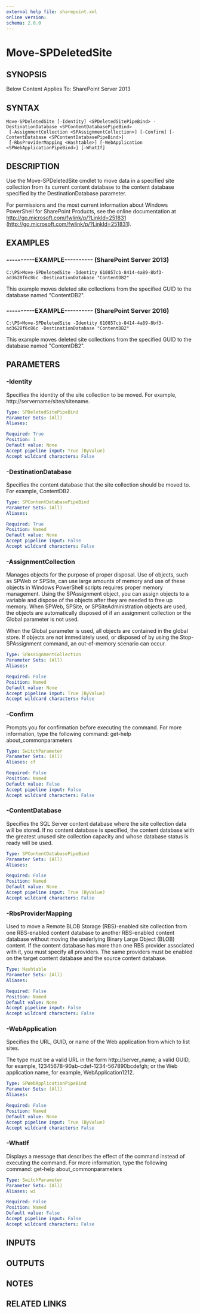 ```yaml
---
external help file: sharepoint.xml
online version: 
schema: 2.0.0
---
```


# Move-SPDeletedSite

## SYNOPSIS
Below Content Applies To: SharePoint Server 2013

## SYNTAX

```
Move-SPDeletedSite [-Identity] <SPDeletedSitePipeBind> -DestinationDatabase <SPContentDatabasePipeBind>
 [-AssignmentCollection <SPAssignmentCollection>] [-Confirm] [-ContentDatabase <SPContentDatabasePipeBind>]
 [-RbsProviderMapping <Hashtable>] [-WebApplication <SPWebApplicationPipeBind>] [-WhatIf]
```

## DESCRIPTION
Use the Move-SPDeletedSite cmdlet to move data in a specified site collection from its current content database to the content database specified by the DestinationDatabase parameter.

For permissions and the most current information about Windows PowerShell for SharePoint Products, see the online documentation at http://go.microsoft.com/fwlink/p/?LinkId=251831 (http://go.microsoft.com/fwlink/p/?LinkId=251831).

## EXAMPLES

### ----------EXAMPLE---------- (SharePoint Server 2013)
```
C:\PS>Move-SPDeletedSite -Identity 610857cb-8414-4a89-8bf3-ad3628f6c86c -DestinationDatabase "ContentDB2"
```

This example moves deleted site collections from the specified GUID to the database named "ContentDB2".

### ----------EXAMPLE---------- (SharePoint Server 2016)
```
C:\PS>Move-SPDeletedSite -Identity 610857cb-8414-4a89-8bf3-ad3628f6c86c -DestinationDatabase "ContentDB2"
```

This example moves deleted site collections from the specified GUID to the database named "ContentDB2".

## PARAMETERS

### -Identity
Specifies the identity of the site collection to be moved.
For example, http://servername/sites/sitename.

```yaml
Type: SPDeletedSitePipeBind
Parameter Sets: (All)
Aliases: 

Required: True
Position: 1
Default value: None
Accept pipeline input: True (ByValue)
Accept wildcard characters: False
```

### -DestinationDatabase
Specifies the content database that the site collection should be moved to.
For example, ContentDB2.

```yaml
Type: SPContentDatabasePipeBind
Parameter Sets: (All)
Aliases: 

Required: True
Position: Named
Default value: None
Accept pipeline input: False
Accept wildcard characters: False
```

### -AssignmentCollection
Manages objects for the purpose of proper disposal.
Use of objects, such as SPWeb or SPSite, can use large amounts of memory and use of these objects in Windows PowerShell scripts requires proper memory management.
Using the SPAssignment object, you can assign objects to a variable and dispose of the objects after they are needed to free up memory.
When SPWeb, SPSite, or SPSiteAdministration objects are used, the objects are automatically disposed of if an assignment collection or the Global parameter is not used.

When the Global parameter is used, all objects are contained in the global store.
If objects are not immediately used, or disposed of by using the Stop-SPAssignment command, an out-of-memory scenario can occur.

```yaml
Type: SPAssignmentCollection
Parameter Sets: (All)
Aliases: 

Required: False
Position: Named
Default value: None
Accept pipeline input: True (ByValue)
Accept wildcard characters: False
```

### -Confirm
Prompts you for confirmation before executing the command.
For more information, type the following command: get-help about_commonparameters

```yaml
Type: SwitchParameter
Parameter Sets: (All)
Aliases: cf

Required: False
Position: Named
Default value: False
Accept pipeline input: False
Accept wildcard characters: False
```

### -ContentDatabase
Specifies the SQL Server content database where the site collection data will be stored.
If no content database is specified, the content database with the greatest unused site collection capacity and whose database status is ready will be used.

```yaml
Type: SPContentDatabasePipeBind
Parameter Sets: (All)
Aliases: 

Required: False
Position: Named
Default value: None
Accept pipeline input: True (ByValue)
Accept wildcard characters: False
```

### -RbsProviderMapping
Used to move a Remote BLOB Storage (RBS)-enabled site collection from one RBS-enabled content database to another RBS-enabled content database without moving the underlying Binary Large Object (BLOB) content.
If the content database has more than one RBS provider associated with it, you must specify all providers.
The same providers must be enabled on the target content database and the source content database.

```yaml
Type: Hashtable
Parameter Sets: (All)
Aliases: 

Required: False
Position: Named
Default value: None
Accept pipeline input: False
Accept wildcard characters: False
```

### -WebApplication
Specifies the URL, GUID, or name of the Web application from which to list sites.

The type must be a valid URL in the form http://server_name; a valid GUID, for example, 12345678-90ab-cdef-1234-567890bcdefgh; or the Web application name, for example, WebApplication1212.

```yaml
Type: SPWebApplicationPipeBind
Parameter Sets: (All)
Aliases: 

Required: False
Position: Named
Default value: None
Accept pipeline input: True (ByValue)
Accept wildcard characters: False
```

### -WhatIf
Displays a message that describes the effect of the command instead of executing the command.
For more information, type the following command: get-help about_commonparameters

```yaml
Type: SwitchParameter
Parameter Sets: (All)
Aliases: wi

Required: False
Position: Named
Default value: False
Accept pipeline input: False
Accept wildcard characters: False
```

## INPUTS

## OUTPUTS

## NOTES

## RELATED LINKS

